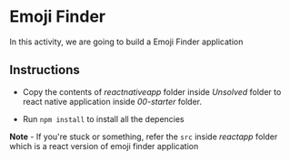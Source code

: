 # Emoji Finder

In this activity, we are going to build a Emoji Finder application

## Instructions

- Copy the contents of *reactnativeapp* folder inside *Unsolved* folder to react native application inside *00-starter* folder.

- Run `npm install` to install all the depencies

**Note** - If you're stuck or something, refer the `src` inside *reactapp* folder which is a react version of emoji finder application